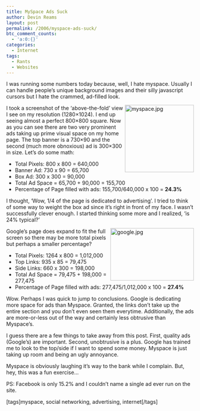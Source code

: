 ```yaml
---
title: MySpace Ads Suck
author: Devin Reams
layout: post
permalink: /2006/myspace-ads-suck/
btc_comment_counts:
  - 'a:0:{}'
categories:
  - Internet
tags:
  - Rants
  - Websites
---
```

I was running some numbers today because, well, I hate myspace. Usually I can handle people&#8217;s unique background images and their silly javascript cursors but I hate the crammed, ad-filled look.

<img width="185" height="181" align="right" id="image99" alt="myspace.jpg" src="https://devin.rea.ms/wp-content/uploads/2006/05/myspace.jpg" />I took a screenshot of the &#8216;above-the-fold&#8217; view I see on my resolution (1280&#215;1024). I end up seeing almost a perfect 800&#215;800 square. Now as you can see there are two very prominent ads taking up prime visual space on my home page. The top banner is a 730&#215;90 and the second (much more obnoxious) ad is 300&#215;300 in size. Let&#8217;s do some math:

*   Total Pixels: 800 x 800 = 640,000
*   Banner Ad: 730 x 90 = 65,700
*   Box Ad: 300 x 300 = 90,000
*   Total Ad Space = 65,700 + 90,000 = 155,700
*   Percentage of Page filled with ads: 155,700/640,000 x 100 = **24.3%**

I thought, &#8216;Wow, 1/4 of the page is dedicated to advertising&#8217;. I tried to think of some way to weight the box ad since it&#8217;s right in front of my face. I wasn&#8217;t successfully clever enough. I started thinking some more and I realized, &#8216;is 24% typical?&#8217;

<img width="224" height="141" align="right" id="image98" alt="google.jpg" src="https://devin.rea.ms/wp-content/uploads/2006/05/google.jpg" />Google&#8217;s page does expand to fit the full screen so there may be more total pixels but perhaps a smaller percentage?

*   Total Pixels: 1264 x 800 = 1,012,000
*   Top Links: 935 x 85 = 79,475
*   Side Links: 660 x 300 = 198,000
*   Total Ad Space = 79,475 + 198,000 = 277,475
*   Percentage of Page filled with ads: 277,475/1,012,000 x 100 = **27.4%**

Wow. Perhaps I was quick to jump to conclusions. Google is dedicating more space for ads than Myspace. Granted, the links don&#8217;t take up the entire section and you don&#8217;t even seen them everytime. Additionally, the ads are more-or-less out of the way and certainly less obtrusive than Myspace&#8217;s.

I guess there are a few things to take away from this post. First, quality ads (Google&#8217;s) are important. Second, unobtrusive is a plus. Google has trained me to look to the top/side if I want to spend some money. Myspace is just taking up room and being an ugly annoyance.

Myspace is obviously laughing it&#8217;s way to the bank while I complain. But, hey, this was a fun exercise&#8230;

PS: Facebook is only 15.2% and I couldn&#8217;t name a single ad ever run on the site.

[tags]myspace, social networking, advertising, internet[/tags]